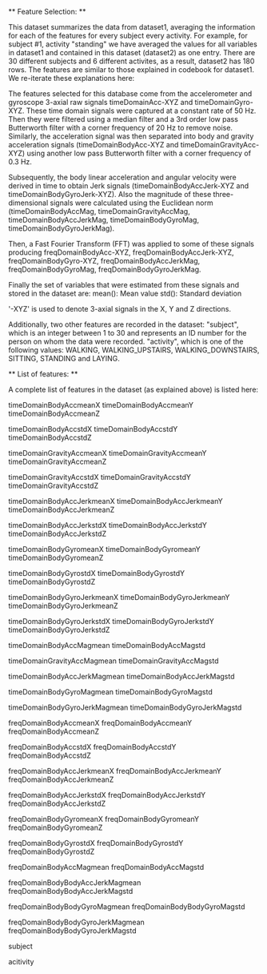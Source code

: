 ** Feature Selection: **

This dataset summarizes the data from dataset1, averaging the information for each of the features for every subject every activity. For example, for subject #1, activity "standing" we have averaged the values for all variables in dataset1 and contained in this dataset (dataset2) as one entry. There are 30 different subjects and 6 different activites, as a result, dataset2 has 180 rows. The features are similar to those explained in codebook for dataset1. We re-iterate these explanations here:

The features selected for this database come from the accelerometer and gyroscope 3-axial raw signals timeDomainAcc-XYZ and timeDomainGyro-XYZ. These time domain signals were captured at a constant rate of 50 Hz. Then they were filtered using a median filter and a 3rd order low pass Butterworth filter with a corner frequency of 20 Hz to remove noise. Similarly, the acceleration signal was then separated into body and gravity acceleration signals (timeDomainBodyAcc-XYZ and timeDomainGravityAcc-XYZ) using another low pass Butterworth filter with a corner frequency of 0.3 Hz. 

Subsequently, the body linear acceleration and angular velocity were derived in time to obtain Jerk signals (timeDomainBodyAccJerk-XYZ and timeDomainBodyGyroJerk-XYZ). Also the magnitude of these three-dimensional signals were calculated using the Euclidean norm (timeDomainBodyAccMag, timeDomainGravityAccMag, timeDomainBodyAccJerkMag, timeDomainBodyGyroMag, timeDomainBodyGyroJerkMag). 

Then, a Fast Fourier Transform (FFT) was applied to some of these signals producing freqDomainBodyAcc-XYZ, freqDomainBodyAccJerk-XYZ, freqDomainBodyGyro-XYZ, freqDomainBodyAccJerkMag, freqDomainBodyGyroMag, freqDomainBodyGyroJerkMag.

Finally the set of variables that were estimated from these signals and stored in the dataset are:
mean(): Mean value
std(): Standard deviation

'-XYZ' is used to denote 3-axial signals in the X, Y and Z directions.

Additionally, two other features are recorded in the dataset:
"subject", which is an integer between 1 to 30 and represents an ID number for the person on whom the data were recorded. 
"activity", which is one of the following values: WALKING, WALKING_UPSTAIRS, WALKING_DOWNSTAIRS, SITTING, STANDING and LAYING.

** List of features: **

A complete list of features in the dataset (as explained above) is listed here:

timeDomainBodyAccmeanX 
timeDomainBodyAccmeanY 
timeDomainBodyAccmeanZ 

timeDomainBodyAccstdX 
timeDomainBodyAccstdY 
timeDomainBodyAccstdZ 

timeDomainGravityAccmeanX 
timeDomainGravityAccmeanY 
timeDomainGravityAccmeanZ 

timeDomainGravityAccstdX 
timeDomainGravityAccstdY 
timeDomainGravityAccstdZ 

timeDomainBodyAccJerkmeanX 
timeDomainBodyAccJerkmeanY 
timeDomainBodyAccJerkmeanZ 

timeDomainBodyAccJerkstdX 
timeDomainBodyAccJerkstdY 
timeDomainBodyAccJerkstdZ 

timeDomainBodyGyromeanX 
timeDomainBodyGyromeanY 
timeDomainBodyGyromeanZ 

timeDomainBodyGyrostdX 
timeDomainBodyGyrostdY 
timeDomainBodyGyrostdZ 

timeDomainBodyGyroJerkmeanX 
timeDomainBodyGyroJerkmeanY 
timeDomainBodyGyroJerkmeanZ 

timeDomainBodyGyroJerkstdX 
timeDomainBodyGyroJerkstdY 
timeDomainBodyGyroJerkstdZ 

timeDomainBodyAccMagmean 
timeDomainBodyAccMagstd 

timeDomainGravityAccMagmean 
timeDomainGravityAccMagstd 

timeDomainBodyAccJerkMagmean 
timeDomainBodyAccJerkMagstd 

timeDomainBodyGyroMagmean 
timeDomainBodyGyroMagstd 

timeDomainBodyGyroJerkMagmean 
timeDomainBodyGyroJerkMagstd 

freqDomainBodyAccmeanX 
freqDomainBodyAccmeanY 
freqDomainBodyAccmeanZ 

freqDomainBodyAccstdX 
freqDomainBodyAccstdY 
freqDomainBodyAccstdZ 

freqDomainBodyAccJerkmeanX 
freqDomainBodyAccJerkmeanY 
freqDomainBodyAccJerkmeanZ 

freqDomainBodyAccJerkstdX 
freqDomainBodyAccJerkstdY 
freqDomainBodyAccJerkstdZ 

freqDomainBodyGyromeanX 
freqDomainBodyGyromeanY 
freqDomainBodyGyromeanZ 

freqDomainBodyGyrostdX 
freqDomainBodyGyrostdY 
freqDomainBodyGyrostdZ 

freqDomainBodyAccMagmean 
freqDomainBodyAccMagstd 

freqDomainBodyBodyAccJerkMagmean 
freqDomainBodyBodyAccJerkMagstd 

freqDomainBodyBodyGyroMagmean 
freqDomainBodyBodyGyroMagstd 

freqDomainBodyBodyGyroJerkMagmean 
freqDomainBodyBodyGyroJerkMagstd 

subject 

acitivity
